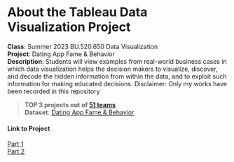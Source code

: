 # About the Tableau Data Visualization Project

**Class**: Summer 2023 BU.520.650 Data Visualization<br />
**Project**: Dating App Fame & Behavior<br />
**Description**: Students will view examples from real-world business cases in which data visualization helps the decision makers to visualize, discover, and decode the hidden information from within the data, and to exploit such information for making educated decisions. Disclaimer: Only my works have been recorded in this repository<br />
> **TOP 3 projects out of [51 teams](https://github.com/malamdar90/Tableau-Data-Visualization-Projects)**<br />
> **Dataset**: [Dating App Fame & Behavior](https://www.kaggle.com/datasets/utkarshx27/lovoo-dating-app-dataset)
> 

#### Link to Project
[Part 1](https://public.tableau.com/views/LovooDatingAppFameBehaviorPart1/Team13-UserAgeAnalysis?:language=en-US&:display_count=n&:origin=viz_share_link)<br />
[Part 2](https://public.tableau.com/views/LovooDatingAppFameBehaviorPart2/CountryAnalysisStory?:language=en-US&:display_count=n&:origin=viz_share_link)<br />

